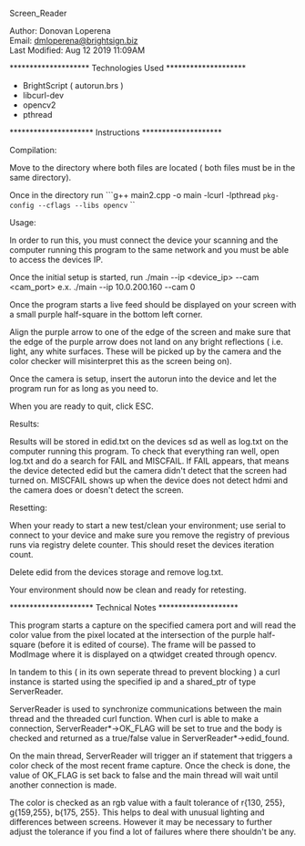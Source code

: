 Screen_Reader

Author: Donovan Loperena<br/>
Email: dmloperena@brightsign.biz<br/>
Last Modified: Aug 12 2019 11:09AM<br/>


******************** Technologies Used ********************

- BrightScript ( autorun.brs )
- libcurl-dev
- opencv2
- pthread

*********************  Instructions  ********************

Compilation:

Move to the directory where both files are located ( both files must be in the same directory).

Once in the directory run ```g++ main2.cpp -o main -lcurl -lpthread `pkg-config --cflags --libs opencv` ``

Usage:

In order to run this, you must connect the device your scanning and the computer running this program to the same network and you must be able to access the devices IP.

Once the initial setup is started, run
./main --ip <device_ip> --cam <cam_port> 
e.x. ./main --ip 10.0.200.160 --cam 0

Once the program starts a live feed should be displayed on your screen with a small purple half-square in the bottom left corner.

Align the purple arrow to one of the edge of the screen and make sure that the edge of the purple arrow does not land on any bright reflections ( i.e. light, any white surfaces. These will be picked up by the camera and the color checker will misinterpret this as the screen being on).

Once the camera is setup, insert the autorun into the device and let the program run for as long as you need to.

When you are ready to quit, click ESC.

Results:

Results will be stored in edid.txt on the devices sd as well as log.txt on the computer running this program. To check that everything ran well, open log.txt and do a search for FAIL and MISCFAIL. If FAIL appears, that means the device detected edid but the camera didn't detect that the screen had turned on. MISCFAIL shows up when the device does not detect hdmi and the camera does or doesn't detect the screen.

Resetting:

When your ready to start a new test/clean your environment; use serial to connect to your device and make sure you remove the registry of previous runs via registry delete counter. This should reset the devices iteration count.

Delete edid from the devices storage and remove log.txt.

Your environment should now be clean and ready for retesting.

********************* Technical Notes ********************


This program starts a capture on the specified camera port and will read the color value from the pixel located at the intersection of the purple half-square (before it is edited of course). The frame will be passed to ModImage where it is displayed on a qtwidget created through opencv.

In tandem to this ( in its own seperate thread to prevent blocking ) a curl instance is started using the specified ip and a shared_ptr of type ServerReader.

ServerReader is used to synchronize communications between the main thread and the threaded curl function. When curl is able to make a connection, ServerReader*->OK_FLAG will be set to true and the body is checked and returned as a true/false value in ServerReader*->edid_found.

On the main thread, ServerReader will trigger an if statement that triggers a color check of the most recent frame capture. Once the check is done, the value of OK_FLAG is set back to false and the main thread will wait until another connection is made.

The color is checked as an rgb value with a fault tolerance of r{130, 255}, g{159,255}, b{175, 255}. This helps to deal with unusual lighting and differences between screens. However it may be necessary to further adjust the tolerance if you find a lot of failures where there shouldn't be any.

  

